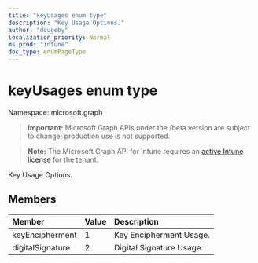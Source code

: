 ```yaml
---
title: "keyUsages enum type"
description: "Key Usage Options."
author: "dougeby"
localization_priority: Normal
ms.prod: "intune"
doc_type: enumPageType
---
```


# keyUsages enum type

Namespace: microsoft.graph

> **Important:** Microsoft Graph APIs under the /beta version are subject to change; production use is not supported.

> **Note:** The Microsoft Graph API for Intune requires an [active Intune license](https://go.microsoft.com/fwlink/?linkid=839381) for the tenant.

Key Usage Options.

## Members
|Member|Value|Description|
|:---|:---|:---|
|keyEncipherment|1|Key Encipherment Usage.|
|digitalSignature|2|Digital Signature Usage.|






